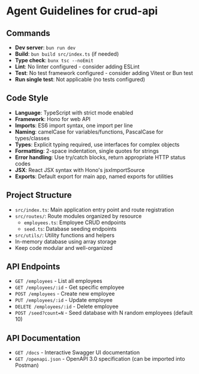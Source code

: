 # Agent Guidelines for crud-api

## Commands
- **Dev server**: `bun run dev`
- **Build**: `bun build src/index.ts` (if needed)
- **Type check**: `bunx tsc --noEmit`
- **Lint**: No linter configured - consider adding ESLint
- **Test**: No test framework configured - consider adding Vitest or Bun test
- **Run single test**: Not applicable (no tests configured)

## Code Style
- **Language**: TypeScript with strict mode enabled
- **Framework**: Hono for web API
- **Imports**: ES6 import syntax, one import per line
- **Naming**: camelCase for variables/functions, PascalCase for types/classes
- **Types**: Explicit typing required, use interfaces for complex objects
- **Formatting**: 2-space indentation, single quotes for strings
- **Error handling**: Use try/catch blocks, return appropriate HTTP status codes
- **JSX**: React JSX syntax with Hono's jsxImportSource
- **Exports**: Default export for main app, named exports for utilities

## Project Structure
- `src/index.ts`: Main application entry point and route registration
- `src/routes/`: Route modules organized by resource
  - `employees.ts`: Employee CRUD endpoints
  - `seed.ts`: Database seeding endpoints
- `src/utils/`: Utility functions and helpers
- In-memory database using array storage
- Keep code modular and well-organized

## API Endpoints
- `GET /employees` - List all employees
- `GET /employees/:id` - Get specific employee
- `POST /employees` - Create new employee
- `PUT /employees/:id` - Update employee
- `DELETE /employees/:id` - Delete employee
- `POST /seed?count=N` - Seed database with N random employees (default 10)

## API Documentation
- `GET /docs` - Interactive Swagger UI documentation
- `GET /openapi.json` - OpenAPI 3.0 specification (can be imported into Postman)